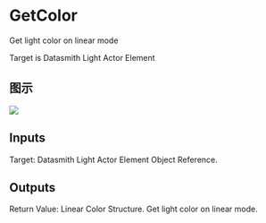 # GetColor

Get light color on linear mode

Target is Datasmith Light Actor Element

## 图示

![]($-20221218-18365903.png)

## Inputs

Target: Datasmith Light Actor Element Object Reference.  

## Outputs

Return Value: Linear Color Structure. Get light color on linear mode.

